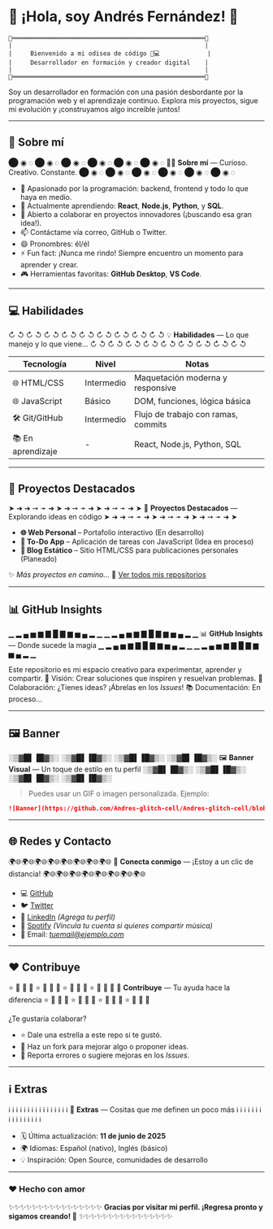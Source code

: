 # 🌌 ¡Hola, soy Andrés Fernández! 👋

```
🎨═════════════════════════════════════════════════════🎨
|                                                     |
|     Bienvenido a mi odisea de código 🧭💻             |
|     Desarrollador en formación y creador digital    |
|                                                     |
🎨═════════════════════════════════════════════════════🎨
```

Soy un desarrollador en formación con una pasión desbordante por la programación web y el aprendizaje continuo. Explora mis proyectos, sigue mi evolución y ¡construyamos algo increíble juntos!

---

## 📌 Sobre mí

⬤ ◉ ◌ ⬤ ◉ ◌ ⬤ ◉ ◌ ⬤ ◉ ◌ ⬤ ◉ ◌ ⬤ ◉ ◌
👨‍💻 **Sobre mí** — Curioso. Creativo. Constante.
⬤ ◉ ◌ ⬤ ◉ ◌ ⬤ ◉ ◌ ⬤ ◉ ◌ ⬤ ◉ ◌ ⬤ ◉ ◌

* 👀 Apasionado por la programación: backend, frontend y todo lo que haya en medio.
* 🌱 Actualmente aprendiendo: **React**, **Node.js**, **Python**, y **SQL**.
* 💞️ Abierto a colaborar en proyectos innovadores (¡buscando esa gran idea!).
* 📫 Contáctame vía correo, GitHub o Twitter.
* 😄 Pronombres: él/él
* ⚡ Fun fact: ¡Nunca me rindo! Siempre encuentro un momento para aprender y crear.
* 🎮 Herramientas favoritas: **GitHub Desktop**, **VS Code**.

---

## 💻 Habilidades

↻ ↺ ↻ ↺ ↻ ↺ ↻ ↺ ↻ ↺ ↻ ↺ ↻ ↺ ↻ ↺ ↻ ↺
💡 **Habilidades** — Lo que manejo y lo que viene...
↻ ↺ ↻ ↺ ↻ ↺ ↻ ↺ ↻ ↺ ↻ ↺ ↻ ↺ ↻ ↺ ↻ ↺

| Tecnología        | Nivel      | Notas                               |
| ----------------- | ---------- | ----------------------------------- |
| 🌐 HTML/CSS       | Intermedio | Maquetación moderna y responsive    |
| 🌐 JavaScript     | Básico     | DOM, funciones, lógica básica       |
| 🛠️ Git/GitHub    | Intermedio | Flujo de trabajo con ramas, commits |
| 📚 En aprendizaje | -          | React, Node.js, Python, SQL         |

---

## 🚀 Proyectos Destacados

➤ ➜ ➔ ➙ ➛ ➜ ➤ ➔ ➙ ➛ ➜ ➤ ➔ ➙ ➛ ➜ ➤
🚀 **Proyectos Destacados** — Explorando ideas en código
➤ ➜ ➔ ➙ ➛ ➜ ➤ ➔ ➙ ➛ ➜ ➤ ➔ ➙ ➛ ➜ ➤

* **🌐 Web Personal** – Portafolio interactivo (En desarrollo)
* **📝 To-Do App** – Aplicación de tareas con JavaScript (Idea en proceso)
* **📖 Blog Estático** – Sitio HTML/CSS para publicaciones personales (Planeado)

✨ *Más proyectos en camino...*
🔗 [Ver todos mis repositorios](https://github.com/Andres-glitch-cell)

---

## 📊 GitHub Insights

▁ ▂ ▄ ▅ ▆ ▇ █ ▇ ▆ ▅ ▄ ▂ ▁ ▁ ▂ ▄ ▅ ▆ ▇ █ ▇ ▆ ▅ ▄ ▂ ▁
📊 **GitHub Insights** — Donde sucede la magia
▁ ▂ ▄ ▅ ▆ ▇ █ ▇ ▆ ▅ ▄ ▂ ▁ ▁ ▂ ▄ ▅ ▆ ▇ █ ▇ ▆ ▅ ▄ ▂ ▁

Este repositorio es mi espacio creativo para experimentar, aprender y compartir.
📌 Visión: Crear soluciones que inspiren y resuelvan problemas.
🤝 Colaboración: ¿Tienes ideas? ¡Ábrelas en los *Issues*!
📚 Documentación: En proceso…

---

## 🖼️ Banner

░▒▓█▌▐█▓▒░ ░▒▓█▌▐█▓▒░ ░▒▓█▌▐█▓▒░ ░▒▓█▌▐█▓▒░
🖼️ **Banner Visual** — Un toque de estilo en tu perfil
░▒▓█▌▐█▓▒░ ░▒▓█▌▐█▓▒░ ░▒▓█▌▐█▓▒░ ░▒▓█▌▐█▓▒░

> Puedes usar un GIF o imagen personalizada.
> Ejemplo:

```md
![Banner](https://github.com/Andres-glitch-cell/Andres-glitch-cell/blob/main/programming-banner.gif)
```

---

## 🌐 Redes y Contacto

🌍🌐🌍🌐🌍🌐🌍🌐🌍🌐🌍🌐🌍🌐🌍🌐
📡 **Conecta conmigo** — ¡Estoy a un clic de distancia!
🌍🌐🌍🌐🌍🌐🌍🌐🌍🌐🌍🌐🌍🌐🌍🌐

* 💻 [GitHub](https://github.com/Andres-glitch-cell)
* 🐦 [Twitter](#)
* 💼 [LinkedIn](#) *(Agrega tu perfil)*
* 🎵 [Spotify](#) *(Vincula tu cuenta si quieres compartir música)*
* 📧 Email: *[tuemail@ejemplo.com](mailto:tuemail@ejemplo.com)*

---

## ❤️ Contribuye

⭐ 🔧 🍴 🐛 ⭐ 🔧 🍴 🐛 ⭐ 🔧 🍴 🐛 ⭐ 🔧 🍴 🐛
🤝 **Contribuye** — Tu ayuda hace la diferencia
⭐ 🔧 🍴 🐛 ⭐ 🔧 🍴 🐛 ⭐ 🔧 🍴 🐛 ⭐ 🔧 🍴 🐛

¿Te gustaría colaborar?

* ⭐ Dale una estrella a este repo si te gustó.
* 🍴 Haz un fork para mejorar algo o proponer ideas.
* 🐛 Reporta errores o sugiere mejoras en los *Issues*.

---

## ℹ️ Extras

ℹ️ ℹ️ ℹ️ ℹ️ ℹ️ ℹ️ ℹ️ ℹ️ ℹ️ ℹ️ ℹ️ ℹ️ ℹ️ ℹ️ ℹ️ ℹ️
🧠 **Extras** — Cositas que me definen un poco más
ℹ️ ℹ️ ℹ️ ℹ️ ℹ️ ℹ️ ℹ️ ℹ️ ℹ️ ℹ️ ℹ️ ℹ️ ℹ️ ℹ️ ℹ️ ℹ️

* 🗓️ Última actualización: **11 de junio de 2025**
* 🌍 Idiomas: Español (nativo), Inglés (básico)
* 💡 Inspiración: Open Source, comunidades de desarrollo

---

### ❤️ Hecho con amor

✨✨✨✨✨✨✨✨✨✨✨✨✨✨✨✨
**Gracias por visitar mi perfil. ¡Regresa pronto y sigamos creando! 🚀**
✨✨✨✨✨✨✨✨✨✨✨✨✨✨✨✨

